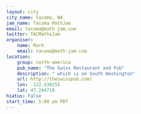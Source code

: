 ```yaml
---
layout: city
city_name: Tacoma, WA
jam_name: Tacoma MathJam
email: tacoma@math-jam.com
twitter: TACMathsJam
organiser:
    name: Mark
    email: tacoma@math-jam.com
location:
    group: north-america
    pub_name: "The Swiss Restaurant and Pub"
    description: " which is on South Washington"
    url: http://theswisspub.com/
    lon: -122.439255
    lat: 47.244719
hiatus: False
start_time: 5:00 pm PDT
---
```


